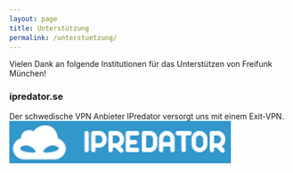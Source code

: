 ```yaml
---
layout: page
title: Unterstützung
permalink: /unterstuetzung/
---
```


Vielen Dank an folgende Institutionen für das Unterstützen von Freifunk München!

### ipredator.se
Der schwedische VPN Anbieter IPredator versorgt uns mit einem Exit-VPN.
![ipredator](/assets/unterstuetzung/Ipredator-logo-2013.png)


[ipredator]: https://www.ipredator.se
[kontakt]: /kontakt/
